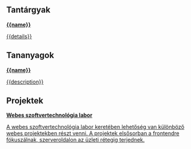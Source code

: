 ## Tantárgyak

<nav class="three columns">
  <a data-each="subjects" href="{{url}}" class="{{color}} card">
    <strong>{{name}}</strong>
    <p>{{details}}</p>
  </a>
</nav>

## Tananyagok

<section class="two columns">
  <a data-each="materials" href="{{url}}" class="{{color}} card">
    <strong>{{name}}</strong>
    <p>{{description}}</p>
  </a>
</section>

## Projektek

<section class="columns">
  <a href="#/webtech" class="primary card">
    <strong>Webes szoftvertechnológia labor</strong>
    <p>A webes szoftvertechnológia labor keretében lehetőség van különböző webes projektekben részt venni. A projektek elsősorban a frontendre fókuszálnak, szerveroldalon az üzleti rétegig terjednek.</p>
  </a>
</section>